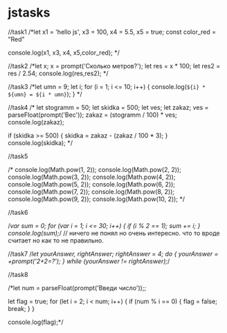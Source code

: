 # jstasks
//task1
/*let x1 = 'hello js',
  x3 = 100,
  x4 = 5.5,
  x5 = true;
  const color_red = "Red"

console.log(x1, x3, x4, x5,color_red);
*/



//task2
/*let x;
x = prompt('Сколько метров?');
let res = x * 100;
let res2 = res / 2.54;
console.log(res,res2);
*/


//task3
/*let umn = 9;
let i;
for (i = 1; i <= 10; i++) {
  console.log(`${i} * ${umn} = ${i * umn}`);
}
*/



//task4
/*
let stogramm = 50;
let skidka = 500;
let ves;
let zakaz;
ves = parseFloat(prompt('Вес'));
zakaz = (stogramm / 100) * ves;
console.log(zakaz);

if (skidka >= 500) {
  skidka = zakaz - (zakaz / 100 * 3);
}
console.log(skidka);
*/



//task5

/*
console.log(Math.pow(1, 2));
console.log(Math.pow(2, 2));
console.log(Math.pow(3, 2));
console.log(Math.pow(4, 2));
console.log(Math.pow(5, 2));
console.log(Math.pow(6, 2));
console.log(Math.pow(7, 2));
console.log(Math.pow(8, 2));
console.log(Math.pow(9, 2));
console.log(Math.pow(10, 2));
*/

//task6


/*var sum = 0;
for (var i = 1; i <= 30; i++) {
  if (i % 2 == 1);
  sum += i;
}
console.log(sum);*/
// ничего не понял но очень интересно. что то вроде считает но как то не правильно.

//task7
/*let yourAnswer, rightAnswer;
rightAnswer = 4;
do {
  yourAnswer = +prompt('2+2=?');
} while (yourAnswer != rightAnswer);*/


//task8

/*let num = parseFloat(prompt('Введи число'));;

let flag = true;
for (let i = 2; i < num; i++) {
	if (num % i == 0) {
		flag = false;
		break; 
	}
}

console.log(flag);*/
